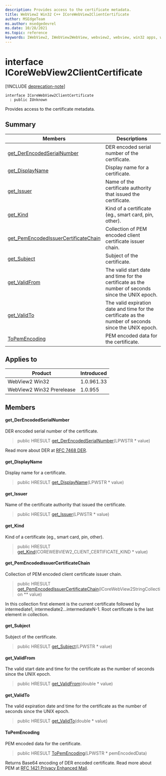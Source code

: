 ```yaml
---
description: Provides access to the certificate metadata.
title: WebView2 Win32 C++ ICoreWebView2ClientCertificate
author: MSEdgeTeam
ms.author: msedgedevrel
ms.date: 10/28/2021
ms.topic: reference
keywords: IWebView2, IWebView2WebView, webview2, webview, win32 apps, win32, edge, ICoreWebView2, ICoreWebView2Controller, browser control, edge html, ICoreWebView2ClientCertificate
---
```


# interface ICoreWebView2ClientCertificate

[!INCLUDE [deprecation-note](../includes/deprecation-note.md)]

```
interface ICoreWebView2ClientCertificate
  : public IUnknown
```

Provides access to the certificate metadata.

## Summary

 Members                        | Descriptions
--------------------------------|---------------------------------------------
[get_DerEncodedSerialNumber](#get_derencodedserialnumber) | DER encoded serial number of the certificate.
[get_DisplayName](#get_displayname) | Display name for a certificate.
[get_Issuer](#get_issuer) | Name of the certificate authority that issued the certificate.
[get_Kind](#get_kind) | Kind of a certificate (eg., smart card, pin, other).
[get_PemEncodedIssuerCertificateChain](#get_pemencodedissuercertificatechain) | Collection of PEM encoded client certificate issuer chain.
[get_Subject](#get_subject) | Subject of the certificate.
[get_ValidFrom](#get_validfrom) | The valid start date and time for the certificate as the number of seconds since the UNIX epoch.
[get_ValidTo](#get_validto) | The valid expiration date and time for the certificate as the number of seconds since the UNIX epoch.
[ToPemEncoding](#topemencoding) | PEM encoded data for the certificate.

## Applies to

Product                         | Introduced
--------------------------------|---------------------------------------------
WebView2 Win32            |    1.0.961.33
WebView2 Win32 Prerelease |    1.0.955

## Members

#### get_DerEncodedSerialNumber

DER encoded serial number of the certificate.

> public HRESULT [get_DerEncodedSerialNumber](#get_derencodedserialnumber)(LPWSTR * value)

Read more about DER at [RFC 7468 DER](https://tools.ietf.org/html/rfc7468#appendix-B).

#### get_DisplayName

Display name for a certificate.

> public HRESULT [get_DisplayName](#get_displayname)(LPWSTR * value)

#### get_Issuer

Name of the certificate authority that issued the certificate.

> public HRESULT [get_Issuer](#get_issuer)(LPWSTR * value)

#### get_Kind

Kind of a certificate (eg., smart card, pin, other).

> public HRESULT [get_Kind](#get_kind)(COREWEBVIEW2_CLIENT_CERTIFICATE_KIND * value)

#### get_PemEncodedIssuerCertificateChain

Collection of PEM encoded client certificate issuer chain.

> public HRESULT [get_PemEncodedIssuerCertificateChain](#get_pemencodedissuercertificatechain)(ICoreWebView2StringCollection ** value)

In this collection first element is the current certificate followed by intermediate1, intermediate2...intermediateN-1. Root certificate is the last element in collection.

#### get_Subject

Subject of the certificate.

> public HRESULT [get_Subject](#get_subject)(LPWSTR * value)

#### get_ValidFrom

The valid start date and time for the certificate as the number of seconds since the UNIX epoch.

> public HRESULT [get_ValidFrom](#get_validfrom)(double * value)

#### get_ValidTo

The valid expiration date and time for the certificate as the number of seconds since the UNIX epoch.

> public HRESULT [get_ValidTo](#get_validto)(double * value)

#### ToPemEncoding

PEM encoded data for the certificate.

> public HRESULT [ToPemEncoding](#topemencoding)(LPWSTR * pemEncodedData)

Returns Base64 encoding of DER encoded certificate. Read more about PEM at [RFC 1421 Privacy Enhanced Mail](https://tools.ietf.org/html/rfc1421).

